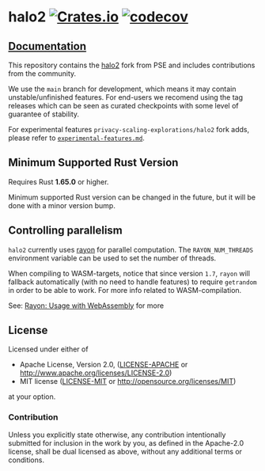 # halo2 [![Crates.io](https://img.shields.io/crates/v/halo2.svg)](https://crates.io/crates/halo2) [![codecov](https://codecov.io/github/privacy-scaling-explorations/halo2/graph/badge.svg?token=6WX7KBHFIP)](https://codecov.io/github/privacy-scaling-explorations/halo2)

## [Documentation](https://privacy-scaling-explorations.github.io/halo2/halo2_proofs)

This repository contains the [halo2](https://github.com/zcash/halo2) fork from
PSE and includes contributions from the community.

We use the `main` branch for development, which means it may contain
unstable/unfinished features.  For end-users we recomend using the tag releases
which can be seen as curated checkpoints with some level of guarantee of
stability.

For experimental features `privacy-scaling-explorations/halo2` fork adds, please refer to [`experimental-features.md`](./book/src/user/experimental-features.md).

## Minimum Supported Rust Version

Requires Rust **1.65.0** or higher.

Minimum supported Rust version can be changed in the future, but it will be done with a
minor version bump.

## Controlling parallelism

`halo2` currently uses [rayon](https://github.com/rayon-rs/rayon) for parallel computation. The `RAYON_NUM_THREADS` environment variable can be used to set the number of threads.

When compiling to WASM-targets, notice that since version `1.7`, `rayon` will fallback automatically (with no need to handle features) to require `getrandom` in order to be able to work. For more info related to WASM-compilation.

See: [Rayon: Usage with WebAssembly](https://github.com/rayon-rs/rayon#usage-with-webassembly) for more 

## License

Licensed under either of

 * Apache License, Version 2.0, ([LICENSE-APACHE](LICENSE-APACHE) or
   http://www.apache.org/licenses/LICENSE-2.0)
 * MIT license ([LICENSE-MIT](LICENSE-MIT) or http://opensource.org/licenses/MIT)

at your option.

### Contribution

Unless you explicitly state otherwise, any contribution intentionally
submitted for inclusion in the work by you, as defined in the Apache-2.0
license, shall be dual licensed as above, without any additional terms or
conditions.

